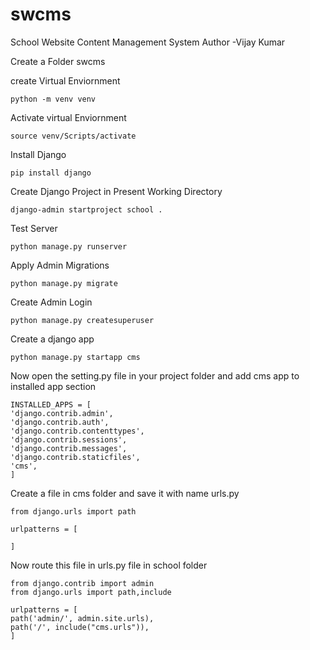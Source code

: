 # swcms
School Website Content Management System
Author -Vijay Kumar

Create a Folder swcms

create Virtual Enviornment

    python -m venv venv

Activate virtual Enviornment
    
    source venv/Scripts/activate

Install Django

    pip install django
    

Create Django Project in Present Working Directory

    django-admin startproject school .
    

Test Server

    python manage.py runserver 


Apply Admin Migrations

    python manage.py migrate

Create Admin Login

    python manage.py createsuperuser

Create a django app

    python manage.py startapp cms

Now open the setting.py file in your project folder and add cms app to installed app section

    INSTALLED_APPS = [
    'django.contrib.admin',
    'django.contrib.auth',
    'django.contrib.contenttypes',
    'django.contrib.sessions',
    'django.contrib.messages',
    'django.contrib.staticfiles',
    'cms',
    ]

Create a file in cms folder and save it with name urls.py 

    from django.urls import path

    urlpatterns = [
    
    ]



Now route this file in urls.py file in school folder

    from django.contrib import admin
    from django.urls import path,include

    urlpatterns = [
    path('admin/', admin.site.urls),
    path('/', include("cms.urls")),
    ]
 
